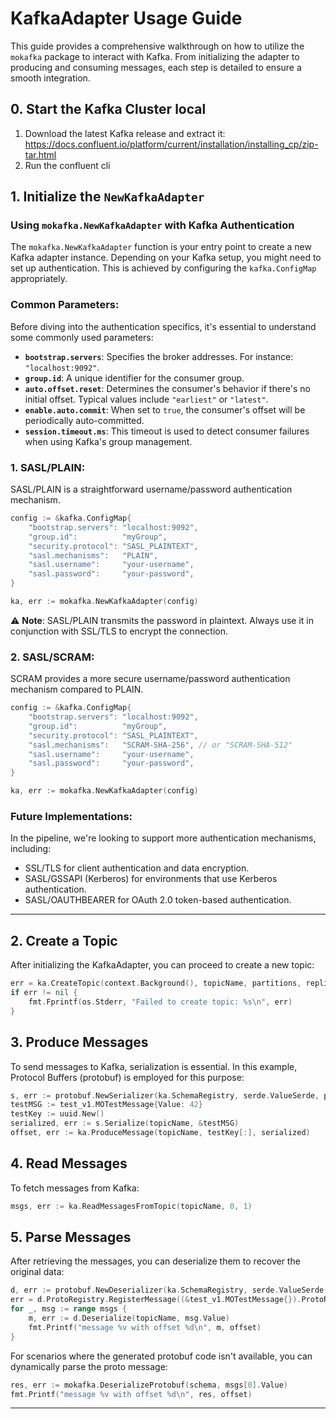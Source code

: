 # KafkaAdapter Usage Guide

This guide provides a comprehensive walkthrough on how to utilize the `mokafka` package to interact with Kafka. From initializing the adapter to producing and consuming messages, each step is detailed to ensure a smooth integration.

## 0. Start the Kafka Cluster local

1. Download the latest Kafka release and extract it:
   https://docs.confluent.io/platform/current/installation/installing_cp/zip-tar.html
2. Run the confluent cli 

## 1. Initialize the `NewKafkaAdapter`

### **Using `mokafka.NewKafkaAdapter` with Kafka Authentication**

The `mokafka.NewKafkaAdapter` function is your entry point to create a new Kafka adapter instance. Depending on your Kafka setup, you might need to set up authentication. This is achieved by configuring the `kafka.ConfigMap` appropriately.

### **Common Parameters:**

Before diving into the authentication specifics, it's essential to understand some commonly used parameters:

- **`bootstrap.servers`**: Specifies the broker addresses. For instance: `"localhost:9092"`.
- **`group.id`**: A unique identifier for the consumer group.
- **`auto.offset.reset`**: Determines the consumer's behavior if there's no initial offset. Typical values include `"earliest"` or `"latest"`.
- **`enable.auto.commit`**: When set to `true`, the consumer's offset will be periodically auto-committed.
- **`session.timeout.ms`**: This timeout is used to detect consumer failures when using Kafka's group management.

### **1. SASL/PLAIN:**

SASL/PLAIN is a straightforward username/password authentication mechanism.

```go
config := &kafka.ConfigMap{
    "bootstrap.servers": "localhost:9092",
    "group.id":          "myGroup",
    "security.protocol": "SASL_PLAINTEXT",
    "sasl.mechanisms":   "PLAIN",
    "sasl.username":     "your-username",
    "sasl.password":     "your-password",
}

ka, err := mokafka.NewKafkaAdapter(config)
```

⚠️ **Note**: SASL/PLAIN transmits the password in plaintext. Always use it in conjunction with SSL/TLS to encrypt the connection.

### **2. SASL/SCRAM:**

SCRAM provides a more secure username/password authentication mechanism compared to PLAIN.

```go
config := &kafka.ConfigMap{
    "bootstrap.servers": "localhost:9092",
    "group.id":          "myGroup",
    "security.protocol": "SASL_PLAINTEXT",
    "sasl.mechanisms":   "SCRAM-SHA-256", // or "SCRAM-SHA-512"
    "sasl.username":     "your-username",
    "sasl.password":     "your-password",
}

ka, err := mokafka.NewKafkaAdapter(config)
```

### **Future Implementations:**

In the pipeline, we're looking to support more authentication mechanisms, including:

- SSL/TLS for client authentication and data encryption.
- SASL/GSSAPI (Kerberos) for environments that use Kerberos authentication.
- SASL/OAUTHBEARER for OAuth 2.0 token-based authentication.

---

## 2. Create a Topic

After initializing the KafkaAdapter, you can proceed to create a new topic:

```go
err = ka.CreateTopic(context.Background(), topicName, partitions, replicationFactor)
if err != nil {
    fmt.Fprintf(os.Stderr, "Failed to create topic: %s\n", err)
}
```

## 3. Produce Messages

To send messages to Kafka, serialization is essential. In this example, Protocol Buffers (protobuf) is employed for this purpose:

```go
s, err := protobuf.NewSerializer(ka.SchemaRegistry, serde.ValueSerde, protobuf.NewSerializerConfig())
testMSG := test_v1.MOTestMessage{Value: 42}
testKey := uuid.New()
serialized, err := s.Serialize(topicName, &testMSG)
offset, err := ka.ProduceMessage(topicName, testKey[:], serialized)
```

## 4. Read Messages

To fetch messages from Kafka:

```go
msgs, err := ka.ReadMessagesFromTopic(topicName, 0, 1)
```

## 5. Parse Messages

After retrieving the messages, you can deserialize them to recover the original data:

```go
d, err := protobuf.NewDeserializer(ka.SchemaRegistry, serde.ValueSerde, protobuf.NewDeserializerConfig())
err = d.ProtoRegistry.RegisterMessage((&test_v1.MOTestMessage{}).ProtoReflect().Type())
for _, msg := range msgs {
    m, err := d.Deserialize(topicName, msg.Value)
    fmt.Printf("message %v with offset %d\n", m, offset)
}
```

For scenarios where the generated protobuf code isn't available, you can dynamically parse the proto message:

```go
res, err := mokafka.DeserializeProtobuf(schema, msgs[0].Value)
fmt.Printf("message %v with offset %d\n", res, offset)
```

---
